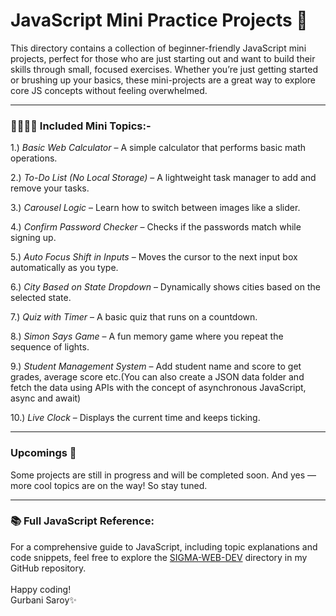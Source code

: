 <h1>JavaScript Mini Practice Projects 🧠</h1>


This directory contains a collection of beginner-friendly JavaScript mini projects, perfect for those who are just starting out and want to build their skills through small, focused exercises. Whether you’re just getting started or brushing up your basics, these mini-projects are a great way to explore core JS concepts without feeling overwhelmed.
<br>
<hr>
<h3>📁👩🏻‍💻 Included Mini Topics:-<br></h3>

1.) <i>Basic Web Calculator</i> – A simple calculator that performs basic math operations.<br> 

2.) <i>To-Do List (No Local Storage)</i> – A lightweight task manager to add and remove your tasks.<br>

3.) <i>Carousel Logic</i> – Learn how to switch between images like a slider.<br>

4.) <i>Confirm Password Checker</i> – Checks if the passwords match while signing up.<br>

5.) <i>Auto Focus Shift in Inputs</i> – Moves the cursor to the next input box automatically as you type.<br>

6.) <i>City Based on State Dropdown</i> – Dynamically shows cities based on the selected state.<br>

7.) <i>Quiz with Timer</i> – A basic quiz that runs on a countdown.<br>

8.) <i>Simon Says Game</i> – A fun memory game where you repeat the sequence of lights.<br>

9.) <i>Student Management System</i> – Add student name and score to get grades, average score etc.(You can also create a JSON data folder and fetch the data using APIs with the concept of asynchronous JavaScript, async and await)<br>

10.) <i>Live Clock</i> – Displays the current time and keeps ticking.
<br>
<hr>
<h3>Upcomings 🚀<br></h3>
Some projects are still in progress and will be completed soon. And yes — more cool topics are on the way! So stay tuned. 
<br>
<hr>
<h3>📚 Full JavaScript Reference:<br></h3>
For a comprehensive guide to JavaScript, including topic explanations and code snippets, feel free to explore the <a href='https://github.com/GurbaniSaroy/SIGMA-WEB-DEV' target="_blank">SIGMA-WEB-DEV</a> directory in my GitHub repository.
<br><br>
Happy coding!<br>
Gurbani Saroy✨

